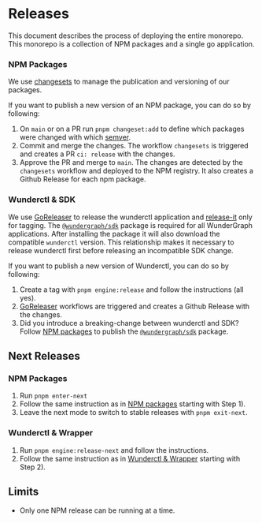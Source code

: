 # Releases

This document describes the process of deploying the entire monorepo.
This monorepo is a collection of NPM packages and a single go application.

### NPM Packages

We use [changesets](https://github.com/changesets/changesets) to manage the publication and versioning of our packages.

If you want to publish a new version of an NPM package, you can do so by following:

1. On `main` or on a PR run `pnpm changeset:add` to define which packages were changed with which [semver](https://semver.org/lang/de/).
2. Commit and merge the changes. The workflow `changesets` is triggered and creates a PR `ci: release` with the changes.
3. Approve the PR and merge to `main`. The changes are detected by the `changesets` workflow and deployed to the NPM registry. It also creates a Github Release for each npm package.

### Wunderctl & SDK

We use [GoReleaser](https://goreleaser.com/) to release the wunderctl application and [release-it](https://github.com/release-it/release-it) only for tagging.
The [`@wundergraph/sdk`](https://github.com/wundergraph/wundergraph/tree/main/packages/sdk) package is required for all WunderGraph applications. After installing the package it will also download the compatible `wunderctl` version. This relationship makes it necessary to release wunderctl first before releasing an incompatible SDK change.

If you want to publish a new version of Wunderctl, you can do so by following:

1. Create a tag with `pnpm engine:release` and follow the instructions (all yes).
2. [GoReleaser](https://goreleaser.com/) workflows are triggered and creates a Github Release with the changes.
3. Did you introduce a breaking-change between wunderctl and SDK? Follow [NPM packages](https://github.com/wundergraph/wundergraph/tree/main/docs/release-management#npm-packages) to publish the [`@wundergraph/sdk`](https://github.com/wundergraph/wundergraph/tree/main/packages/sdk) package.

## Next Releases

### NPM Packages

1. Run `pnpm enter-next`
2. Follow the same instruction as in [NPM packages](#npm-packages) starting with Step 1).
3. Leave the next mode to switch to stable releases with `pnpm exit-next`.

### Wunderctl & Wrapper

1. Run `pnpm engine:release-next` and follow the instructions.
2. Follow the same instruction as in [Wunderctl & Wrapper](#wunderctl--wrapper) starting with Step 2).


## Limits

- Only one NPM release can be running at a time.
